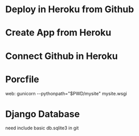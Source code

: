 # Deploy in Heroku from Github

# Create App from Heroku

# Connect Github in Heroku

# Porcfile
web: gunicorn --pythonpath="$PWD/mysite" mysite.wsgi

# Django Database
need include basic db.sqlite3 in git
